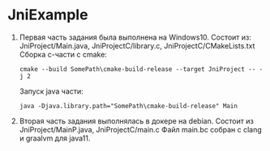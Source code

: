 # JniExample

1. Первая часть задания была выполнена на Windows10. 
   Состоит из: JniProject/Main.java, JniProjectC/library.c, JniProjectC/CMakeLists.txt
   Сборка с-части с cmake: 

   ```cmake --build SomePath\cmake-build-release --target JniProject -- -j 2```
   
   Запуск java части:
   
   ```java -Djava.library.path="SomePath\cmake-build-release" Main```
   
2. Вторая часть задания выполнялась в докере на debian.
      Состоит из JniProject/MainP.java, JniProjectC/main.c
      Файл main.bc собран с clang и graalvm для java11.
      
   
